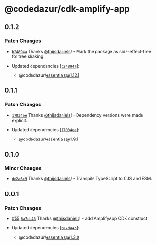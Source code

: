 # @codedazur/cdk-amplify-app

## 0.1.2

### Patch Changes

- [`b24894a`](https://github.com/codedazur/toolkit/commit/b24894a2de01e596669c2b5aca51bc0b28533106) Thanks [@thijsdaniels](https://github.com/thijsdaniels)! - Mark the package as side-effect-free for tree shaking.

- Updated dependencies [[`b24894a`](https://github.com/codedazur/toolkit/commit/b24894a2de01e596669c2b5aca51bc0b28533106)]:
  - @codedazur/essentials@1.12.1

## 0.1.1

### Patch Changes

- [`17034ee`](https://github.com/codedazur/toolkit/commit/17034ee5fcbc026fc779a12130572d515d2b8298) Thanks [@thijsdaniels](https://github.com/thijsdaniels)! - Dependency versions were made explicit.

- Updated dependencies [[`17034ee`](https://github.com/codedazur/toolkit/commit/17034ee5fcbc026fc779a12130572d515d2b8298)]:
  - @codedazur/essentials@1.9.1

## 0.1.0

### Minor Changes

- [`dd2a6c9`](https://github.com/codedazur/toolkit/commit/dd2a6c9934b9b0ad2fb63e45e963d94d3ebf6dca) Thanks [@thijsdaniels](https://github.com/thijsdaniels)! - Transpile TypeScript to CJS and ESM.

## 0.0.1

### Patch Changes

- [#55](https://github.com/codedazur/toolkit/pull/55) [`6a7da43`](https://github.com/codedazur/toolkit/commit/6a7da43a389d6e45740eea9d77f6e993340cb05c) Thanks [@thijsdaniels](https://github.com/thijsdaniels)! - add AmplifyApp CDK construct

- Updated dependencies [[`6a7da43`](https://github.com/codedazur/toolkit/commit/6a7da43a389d6e45740eea9d77f6e993340cb05c)]:
  - @codedazur/essentials@1.3.0
